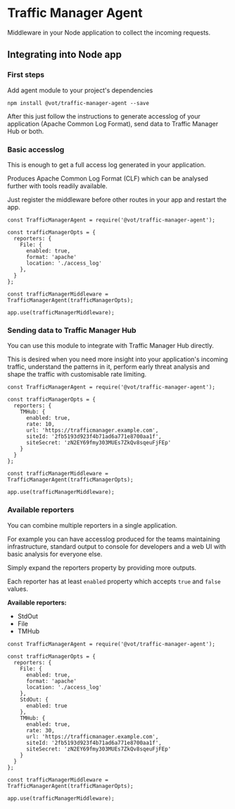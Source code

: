 # Traffic Manager Agent

Middleware in your Node application to collect the incoming requests.

## Integrating into Node app

### First steps

Add agent module to your project's dependencies

```
npm install @vot/traffic-manager-agent --save
```

After this just follow the instructions to generate accesslog of your application
(Apache Common Log Format), send data to Traffic Manager Hub or both.


### Basic accesslog

This is enough to get a full access log generated in your application.

Produces Apache Common Log Format (CLF) which can be analysed further with
tools readily available.


Just register the middleware before other routes in your app and restart the app.

```
const TrafficManagerAgent = require('@vot/traffic-manager-agent');

const trafficManagerOpts = {
  reporters: {
    File: {
      enabled: true,
      format: 'apache'
      location: './access_log'
    },
  }
};

const trafficManagerMiddleware = TrafficManagerAgent(trafficManagerOpts);

app.use(trafficManagerMiddleware);
```


### Sending data to Traffic Manager Hub

You can use this module to integrate with Traffic Manager Hub directly.

This is desired when you need more insight into your application's incoming traffic,
understand the patterns in it, perform early threat analysis and shape the traffic
with customisable rate limiting.

```
const TrafficManagerAgent = require('@vot/traffic-manager-agent');

const trafficManagerOpts = {
  reporters: {
    TMHub: {
      enabled: true,
      rate: 10,
      url: 'https://trafficmanager.example.com',
      siteId: '2fb5193d923f4b71ad6a771e8700aa1f',
      siteSecret: 'zN2EY69fmy303MUEs7ZkQv8sqeuFjFEp'
    }
  }
};

const trafficManagerMiddleware = TrafficManagerAgent(trafficManagerOpts);

app.use(trafficManagerMiddleware);
```

### Available reporters

You can combine multiple reporters in a single application.

For example you can have accesslog produced for the teams maintaining infrastructure,
standard output to console for developers and a web UI with basic analysis for
everyone else.

Simply expand the reporters property by providing more outputs.

Each reporter has at least `enabled` property which accepts `true` and `false` values.

**Available reporters:**

- StdOut
- File
- TMHub


```
const TrafficManagerAgent = require('@vot/traffic-manager-agent');

const trafficManagerOpts = {
  reporters: {
    File: {
      enabled: true,
      format: 'apache'
      location: './access_log'
    },
    StdOut: {
      enabled: true
    },
    TMHub: {
      enabled: true,
      rate: 30,
      url: 'https://trafficmanager.example.com',
      siteId: '2fb5193d923f4b71ad6a771e8700aa1f',
      siteSecret: 'zN2EY69fmy303MUEs7ZkQv8sqeuFjFEp'
    }
  }
};

const trafficManagerMiddleware = TrafficManagerAgent(trafficManagerOpts);

app.use(trafficManagerMiddleware);
```
